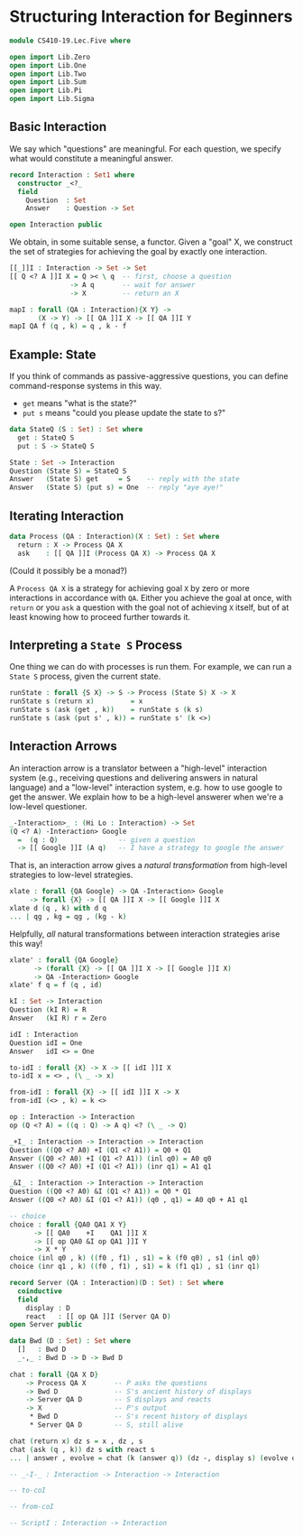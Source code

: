 Structuring Interaction for Beginners
=====================================

```agda
module CS410-19.Lec.Five where

open import Lib.Zero
open import Lib.One
open import Lib.Two
open import Lib.Sum
open import Lib.Pi
open import Lib.Sigma
```


Basic Interaction
-----------------

We say which "questions" are meaningful. For each question, we
specify what would constitute a meaningful answer.

```agda
record Interaction : Set1 where
  constructor _<?_
  field
    Question  : Set
    Answer    : Question -> Set

open Interaction public
```

We obtain, in some suitable sense, a functor. Given a "goal"
X, we construct the set of strategies for achieving the goal
by exactly one interaction.

```agda
[[_]]I : Interaction -> Set -> Set
[[ Q <? A ]]I X = Q >< \ q  -- first, choose a question
               -> A q       -- wait for answer
               -> X         -- return an X

mapI : forall (QA : Interaction){X Y} ->
       (X -> Y) -> [[ QA ]]I X -> [[ QA ]]I Y
mapI QA f (q , k) = q , k - f
```

Example: State
--------------

If you think of commands as passive-aggressive questions,
you can define command-response systems in this way.

 * `get`   means "what is the state?"
 * `put s` means "could you please update the state to s?"

```agda
data StateQ (S : Set) : Set where
  get : StateQ S
  put : S -> StateQ S

State : Set -> Interaction
Question (State S) = StateQ S
Answer   (State S) get     = S    -- reply with the state
Answer   (State S) (put s) = One  -- reply "aye aye!"
```


Iterating Interaction
---------------------

```agda
data Process (QA : Interaction)(X : Set) : Set where
  return : X -> Process QA X
  ask    : [[ QA ]]I (Process QA X) -> Process QA X
```

(Could it possibly be a monad?)

A `Process QA X` is a strategy for achieving goal `X` by
zero or more interactions in accordance with `QA`. Either
you achieve the goal at once, with `return` or you `ask`
a question with the goal not of achieving `X` itself, but
of at least knowing how to proceed further towards it.


Interpreting a `State S` Process
--------------------------------

One thing we can do with processes is run them. For example,
we can run a `State S` process, given the current state.

```agda
runState : forall {S X} -> S -> Process (State S) X -> X
runState s (return x)         = x
runState s (ask (get , k))    = runState s (k s)
runState s (ask (put s' , k)) = runState s' (k <>)
```


Interaction Arrows
------------------

An interaction arrow is a translator between a "high-level"
interaction system (e.g., receiving questions and delivering
answers in natural language) and a "low-level" interaction
system, e.g. how to use google to get the answer. We explain
how to be a high-level answerer when we're a low-level
questioner.

```agda
_-Interaction>_ : (Hi Lo : Interaction) -> Set
(Q <? A) -Interaction> Google
  =  (q : Q)               -- given a question
  -> [[ Google ]]I (A q)   -- I have a strategy to google the answer
```

That is, an interaction arrow gives a *natural transformation*
from high-level strategies to low-level strategies.

```agda
xlate : forall {QA Google} -> QA -Interaction> Google
     -> forall {X} -> [[ QA ]]I X -> [[ Google ]]I X
xlate d (q , k) with d q
... | qg , kg = qg , (kg - k)
```

Helpfully, *all* natural transformations between interaction
strategies arise this way!

```agda
xlate' : forall {QA Google}
      -> (forall {X} -> [[ QA ]]I X -> [[ Google ]]I X)
      -> QA -Interaction> Google
xlate' f q = f (q , id)
```

```agda
kI : Set -> Interaction
Question (kI R) = R
Answer   (kI R) r = Zero
```

```agda
idI : Interaction
Question idI = One
Answer   idI <> = One

to-idI : forall {X} -> X -> [[ idI ]]I X
to-idI x = <> , (\ _ -> x)

from-idI : forall {X} -> [[ idI ]]I X -> X
from-idI (<> , k) = k <>
```

```agda
op : Interaction -> Interaction
op (Q <? A) = ((q : Q) -> A q) <? (\ _ -> Q)
```

```agda
_+I_ : Interaction -> Interaction -> Interaction
Question ((Q0 <? A0) +I (Q1 <? A1)) = Q0 + Q1
Answer ((Q0 <? A0) +I (Q1 <? A1)) (inl q0) = A0 q0
Answer ((Q0 <? A0) +I (Q1 <? A1)) (inr q1) = A1 q1

_&I_ : Interaction -> Interaction -> Interaction
Question ((Q0 <? A0) &I (Q1 <? A1)) = Q0 * Q1
Answer ((Q0 <? A0) &I (Q1 <? A1)) (q0 , q1) = A0 q0 + A1 q1

-- choice
choice : forall {QA0 QA1 X Y}
      -> [[ QA0    +I    QA1 ]]I X
      -> [[ op QA0 &I op QA1 ]]I Y
      -> X * Y
choice (inl q0 , k) ((f0 , f1) , s1) = k (f0 q0) , s1 (inl q0)
choice (inr q1 , k) ((f0 , f1) , s1) = k (f1 q1) , s1 (inr q1)
```

```agda
record Server (QA : Interaction)(D : Set) : Set where
  coinductive
  field
    display : D
    react   : [[ op QA ]]I (Server QA D)
open Server public
```

```agda
data Bwd (D : Set) : Set where
  []   : Bwd D
  _-,_ : Bwd D -> D -> Bwd D
  
chat : forall {QA X D}
    -> Process QA X       -- P asks the questions
    -> Bwd D              -- S's ancient history of displays
    -> Server QA D        -- S displays and reacts
    -> X                  -- P's output
     * Bwd D              -- S's recent history of displays
     * Server QA D        -- S, still alive

chat (return x) dz s = x , dz , s
chat (ask (q , k)) dz s with react s
... | answer , evolve = chat (k (answer q)) (dz -, display s) (evolve q)
```

```agda
-- _-I-_ : Interaction -> Interaction -> Interaction

-- to-coI

-- from-coI 
```

```agda
-- ScriptI : Interaction -> Interaction
```
